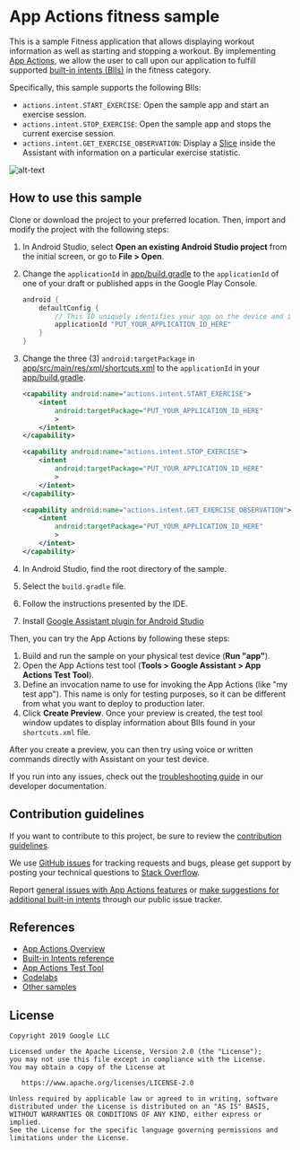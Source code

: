 # App Actions fitness sample

This is a sample Fitness application that allows displaying workout information as well as starting
and stopping a workout. By implementing [App Actions](https://developers.google.com/assistant/app/),
we allow the user to call upon our application to fulfill supported
[built-in intents (BIIs)](https://developers.google.com/assistant/app/reference/built-in-intents) in the
fitness category.

Specifically, this sample supports the following BIIs:
* `actions.intent.START_EXERCISE`: Open the sample app and start an exercise session.
* `actions.intent.STOP_EXERCISE`: Open the sample app and stops the current exercise session.
* `actions.intent.GET_EXERCISE_OBSERVATION`: Display a
  [Slice](https://developer.android.com/guide/slices) inside the Assistant with information on a
  particular exercise statistic.

![alt-text](media/fit-actions-demo.gif "App Actions Demo")

## How to use this sample

Clone or download the project to your preferred location. Then, import and modify the project with the following steps:

1. In Android Studio, select **Open an existing Android Studio project** from the initial screen, or go to **File > Open**.
2. Change the `applicationId` in [app/build.gradle](app/build.gradle) to the `applicationId` of one of your draft or published apps in the Google Play Console.

    ```groovy
    android {
        defaultConfig {
            // This ID uniquely identifies your app on the device and in Google Play
            applicationId "PUT_YOUR_APPLICATION_ID_HERE"
        }
    }
    ```
3. Change the three (3) `android:targetPackage` in [app/src/main/res/xml/shortcuts.xml](app/src/main/res/xml/shortcuts.xml) to the `applicationId` in your [app/build.gradle](app/build.gradle).

    ```xml
    <capability android:name="actions.intent.START_EXERCISE">
        <intent
            android:targetPackage="PUT_YOUR_APPLICATION_ID_HERE"
            >
        </intent>
    </capability>
    ```

    ```xml
    <capability android:name="actions.intent.STOP_EXERCISE">
        <intent
            android:targetPackage="PUT_YOUR_APPLICATION_ID_HERE"
            >
        </intent>
    </capability>
    ```

    ```xml
    <capability android:name="actions.intent.GET_EXERCISE_OBSERVATION">
        <intent
            android:targetPackage="PUT_YOUR_APPLICATION_ID_HERE"
            >
        </intent>
    </capability>
    ```

4. In Android Studio, find the root directory of the sample.
5. Select the `build.gradle` file.
6. Follow the instructions presented by the IDE.
7. Install [Google Assistant plugin for Android Studio](https://developers.google.com/assistant/app/test-tool)


Then, you can try the App Actions by following these steps:

1. Build and run the sample on your physical test device (**Run "app"**).
2. Open the App Actions test tool (**Tools > Google Assistant > App Actions Test Tool**).
3. Define an invocation name to use for invoking the App Actions (like "my test app"). This name is only for testing purposes, so it can be different from what you want to deploy to production later.
4. Click **Create Preview**. Once your preview is created, the test tool window updates to display information about BIIs found in your `shortcuts.xml` file.

After you create a preview, you can then try using voice or written commands directly with Assistant on your test device.

If you run into any issues, check out the [troubleshooting guide](https://developers.google.com/assistant/app/troubleshoot) in our developer documentation.

## Contribution guidelines

If you want to contribute to this project, be sure to review the
[contribution guidelines](CONTRIBUTING.md).

We use [GitHub issues](https://github.com/actions-on-google/appactions-fitness-kotlin/issues) for
tracking requests and bugs, please get support by posting your technical questions to
[Stack Overflow](https://stackoverflow.com/questions/tagged/app-actions).

Report [general issues with App Actions features](https://issuetracker.google.com/issues/new?component=617864&template=1257475)
or [make suggestions for additional built-in intents](https://issuetracker.google.com/issues/new?component=617864&template=1261453)
through our public issue tracker.

## References

* [App Actions Overview](https://developers.google.com/assistant/app/overview)
* [Built-in Intents reference](https://developers.google.com/assistant/app/reference/built-in-intents/bii-index)
* [App Actions Test Tool](https://developers.google.com/assistant/app/test-tool)
* [Codelabs](https://developers.google.com/assistant/app/codelabs)
* [Other samples](https://developers.google.com/assistant/app/samples)


## License
```
Copyright 2019 Google LLC

Licensed under the Apache License, Version 2.0 (the "License");
you may not use this file except in compliance with the License.
You may obtain a copy of the License at

   https://www.apache.org/licenses/LICENSE-2.0

Unless required by applicable law or agreed to in writing, software
distributed under the License is distributed on an "AS IS" BASIS,
WITHOUT WARRANTIES OR CONDITIONS OF ANY KIND, either express or implied.
See the License for the specific language governing permissions and
limitations under the License.
```
